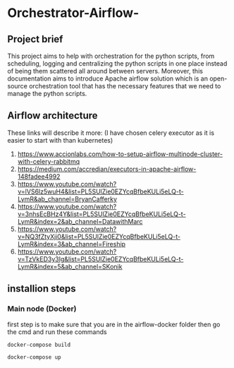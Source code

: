 # Orchestrator-Airflow-
## Project brief 
This project aims to help with orchestration for the python scripts, from scheduling, logging and centralizing the python scripts in one place instead of being them scattered all around between servers. Moreover, this documentation aims to introduce Apache airflow solution which is an open-source orchestration tool that has the necessary features that we need to manage the python scripts.
## Airflow architecture 
These links will describe it more: (I have chosen celery executor as it is easier to start with than kubernetes)
1. https://www.accionlabs.com/how-to-setup-airflow-multinode-cluster-with-celery-rabbitmq
2. https://medium.com/accredian/executors-in-apache-airflow-148fadee4992
3. https://www.youtube.com/watch?v=lVS6lz5wuH4&list=PL5SUlZie0EZYcqBfbeKULi5eLQ-t-LymR&ab_channel=BryanCafferky
4. https://www.youtube.com/watch?v=3nhsEcBHz4Y&list=PL5SUlZie0EZYcqBfbeKULi5eLQ-t-LymR&index=2&ab_channel=DatawithMarc
5. https://www.youtube.com/watch?v=NQ3fZtyXji0&list=PL5SUlZie0EZYcqBfbeKULi5eLQ-t-LymR&index=3&ab_channel=Fireship
6. https://www.youtube.com/watch?v=TzVkED3y3Ig&list=PL5SUlZie0EZYcqBfbeKULi5eLQ-t-LymR&index=5&ab_channel=SKonik
## installion steps
### Main node (Docker)
first step is to make sure that you are in the airflow-docker folder then go the cmd and run these commands
```
docker-compose build
```

```
docker-compose up
```
